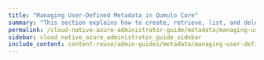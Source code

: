 ```yaml
---
title: "Managing User-Defined Metadata in Qumulo Core"
summary: "This section explains how to create, retrieve, list, and delete user-defined metadata in Qumulo Core by using the <code>qq</code> CLI."
permalink: /cloud-native-azure-administrator-guide/metadata/managing-user-defined-metadata.html
sidebar: cloud_native_azure_administrator_guide_sidebar
include_content: content-reuse/admin-guides/metadata/managing-user-defined-metadata.md
---
```


